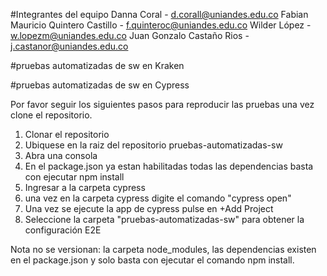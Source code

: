 #Integrantes del equipo
Danna Coral                       - d.corall@uniandes.edu.co
Fabian Mauricio Quintero Castillo - f.quinteroc@uniandes.edu.co
Wilder López                      - w.lopezm@uniandes.edu.co
Juan Gonzalo Castaño Rios         - j.castanor@uniandes.edu.co



#pruebas automatizadas de sw en Kraken


#pruebas automatizadas de sw en Cypress

Por favor seguir los siguientes pasos para reproducir las pruebas una vez clone el repositorio.
1. Clonar el repositorio
2. Ubiquese en la raiz del repositorio pruebas-automatizadas-sw
3. Abra una consola
4. En el package.json ya estan habilitadas todas las dependencias basta con ejecutar npm install
5. Ingresar a la carpeta cypress
6. una vez en la carpeta cypress digite el comando "cypress open"
7. Una vez se ejecute la app de cypress pulse en +Add Project
8. Seleccione la carpeta "pruebas-automatizadas-sw" para obtener la configuración E2E

Nota no se versionan: la carpeta node_modules, las dependencias existen en el package.json y solo basta con ejecutar el comando npm install.
